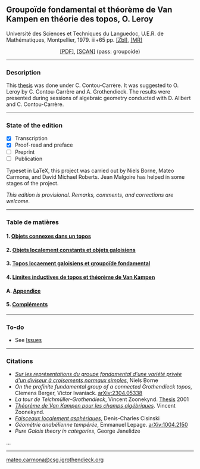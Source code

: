 ## Groupoïde fondamental et théorème de Van Kampen en théorie des topos, O. Leroy

Université des Sciences et Techniques du Languedoc, U.E.R. de Mathématiques, Montpellier, 1979. iii+65 pp. <a href="https://zbmath.org/?q=an:0511.18002" target="_blank">[Zbl]</a>, <a href="https://mathscinet.ams.org/mathscinet-getitem?mr=587312" target="_blank">[MR]</a>

<p align="center">
  <a href="https://github.com/carmonamateo/leroy/raw/main/leroy.pdf" target="_blank">[PDF]</a>, <a href="https://plmbox.math.cnrs.fr/f/7ffa366379144dd4bacc/?dl=1" target="_blank">[SCAN]</a> (pass: groupoide)
</p>

---

### Description

This [thesis](https://www.genealogy.math.ndsu.nodak.edu/id.php?id=90399) was done under C. Contou-Carrère. It was suggested to O. Leroy by C. Contou-Carrère and A. Grothendieck.
The results were presented during sessions of algebraic geometry conducted with D. Alibert and C. Contou-Carrère. <br>


---

### State of the edition
- [x] Transcription
- [x] Proof-read and preface
- [ ] Preprint
- [ ] Publication

Typeset in LaTeX, this project was carried out by Niels Borne, Mateo Carmona, and David Michael Roberts. Jean Malgoire has helped in some stages of the project.

_This edition is provisional. Remarks, comments, and corrections are welcome._

---

### Table de matières
      
#### 1. [Objets connexes dans un topos](https://github.com/carmonamateo/leroy/blob/main/chapters/1.tex)

#### 2. [Objets localement constants et objets galoisiens](https://github.com/carmonamateo/leroy/blob/main/chapters/2.tex)

#### 3. [Topos locaement galoisiens et groupoïde fondamental](https://github.com/carmonamateo/leroy/blob/main/chapters/3.tex)

#### 4. [Limites inductives de topos et théorème de Van Kampen](https://github.com/carmonamateo/leroy/blob/main/chapters/4.tex)

#### A. [Appendice](https://github.com/carmonamateo/leroy/blob/main/chapters/app.tex)

#### 5. [Compléments](https://github.com/carmonamateo/leroy/blob/main/chapters/5.tex)

---

### To-do

- See [Issues](https://github.com/carmonamateo/leroy/issues)

---

### Citations

- [_Sur les représentations du groupe fondamental d'une variété privée d'un diviseur à croisements normaux simples_](http://math.univ-lille1.fr/~borne/Recherche/SimpNormCros.pdf), Niels Borne
- _On the profinite fundamental group of a connected Grothendieck topos_, Clemens Berger, Victor Iwaniack. [arXiv:2304.05338](https://arxiv.org/abs/2304.05338)
- _La tour de Teichmüller-Grothendieck_, Vincent Zoonekynd. [Thesis](http://zoonek.free.fr/Ecrits/) 2001
- [_Théorème de Van Kampen pour les champs algébriques_](http://www.numdam.org/item/AMBP_2002__9_1_101_0/). Vincent Zoonekynd.
- [_Faisceaux localement asphériques_](https://cisinski.app.uni-regensburg.de/mtest2.pdf), Denis-Charles Cisinski
- _Géométrie anabélienne tempérée_, Emmanuel Lepage. [arXiv:1004.2150](https://arxiv.org/abs/1004.2150)
- _Pure Galois theory in categories_, George Janelidze

...

---

mateo.carmona@csg.igrothendieck.org

